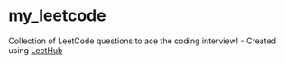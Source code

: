 # my_leetcode
Collection of LeetCode questions to ace the coding interview! - Created using [LeetHub](https://github.com/QasimWani/LeetHub)
